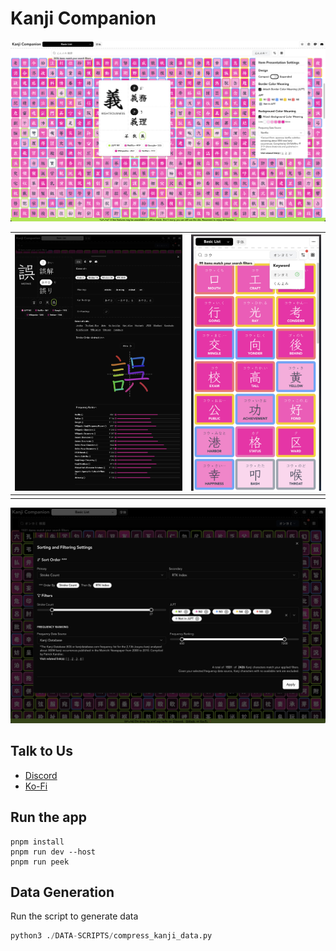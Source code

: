 # Kanji Companion

![main page](./IMG/preview.png)

| ![kanji details](./IMG/kanji-details.png) | ![mobile screen](./IMG/kanji-expanded.png) |
| ----------------------------------------- | ------------------------------------------ |
|                                           |                                            |

![sort and filter dialog](./IMG/sort-dialog.png)

## Talk to Us

- [Discord](https://discord.gg/Ash8ZrGb4s)
- [Ko-Fi](https://ko-fi.com/minimithi")

## Run the app

```
pnpm install
pnpm run dev --host
pnpm run peek
```

## Data Generation

Run the script to generate data

```python
python3 ./DATA-SCRIPTS/compress_kanji_data.py
```
